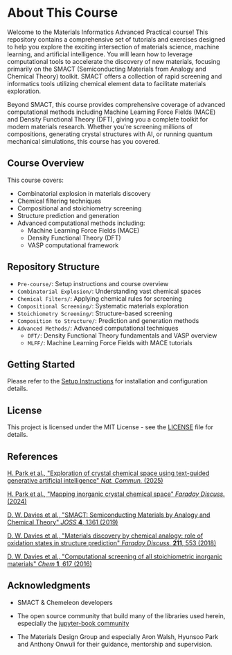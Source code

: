 # About This Course

Welcome to the Materials Informatics Advanced Practical course! This repository contains a comprehensive set of tutorials and exercises designed to help you explore the exciting intersection of materials science, machine learning, and artificial intelligence. You will learn how to leverage computational tools to accelerate the discovery of new materials, focusing primarily on the SMACT (Semiconducting Materials from Analogy and Chemical Theory) toolkit. SMACT offers a collection of rapid screening and informatics tools utilizing chemical element data to facilitate materials exploration.

Beyond SMACT, this course provides comprehensive coverage of advanced computational methods including Machine Learning Force Fields (MACE) and Density Functional Theory (DFT), giving you a complete toolkit for modern materials research. Whether you're screening millions of compositions, generating crystal structures with AI, or running quantum mechanical simulations, this course has you covered.

## Course Overview

This course covers:

- Combinatorial explosion in materials discovery
- Chemical filtering techniques
- Compositional and stoichiometry screening
- Structure prediction and generation
- Advanced computational methods including:
  - Machine Learning Force Fields (MACE)
  - Density Functional Theory (DFT)
  - VASP computational framework

## Repository Structure

- `Pre-course/`: Setup instructions and course overview
- `Combinatorial Explosion/`: Understanding vast chemical spaces
- `Chemical Filters/`: Applying chemical rules for screening
- `Compositional Screening/`: Systematic materials exploration
- `Stoichiometry Screening/`: Structure-based screening
- `Composition to Structure/`: Prediction and generation methods
- `Advanced Methods/`: Advanced computational techniques
  - `DFT/`: Density Functional Theory fundamentals and VASP overview
  - `MLFF/`: Machine Learning Force Fields with MACE tutorials

## Getting Started

Please refer to the [Setup Instructions](Pre-course/setup.md) for installation and configuration details.

## License

This project is licensed under the MIT License - see the [LICENSE](LICENSE) file for details.


## References
[H. Park et al.,
"Exploration of crystal chemical space using text-guided generative artificial intelligence" _Nat. Commun._ (2025)](https://doi.org/10.1038/s41467-025-59636-y)

[H. Park et al.,
"Mapping inorganic crystal chemical space" _Faraday Discuss._ (2024)](https://pubs.rsc.org/en/content/articlelanding/2024/fd/d4fd00063c)

[D. W. Davies et al.,
"SMACT: Semiconducting Materials by Analogy and Chemical Theory" _JOSS_ **4**, 1361 (2019)](https://joss.theoj.org/papers/7efd2f2ad60d25bdccee3fbd3fc11448)

[D. W. Davies et al.,
"Materials discovery by chemical analogy: role of oxidation states in structure prediction" _Faraday Discuss._ **211**, 553 (2018)](https://pubs.rsc.org/en/Content/ArticleLanding/2018/FD/C8FD00032H)

[D. W. Davies et al.,
"Computational screening of all stoichiometric inorganic materials" _Chem_ **1**, 617 (2016)](<http://www.cell.com/chem/abstract/S2451-9294(16)30155-3>)

## Acknowledgments

- SMACT & Chemeleon developers

- The open source community that build many of the libraries used herein, especially the [jupyter-book community](https://github.com/jupyter-book)

- The Materials Design Group and especially Aron Walsh, Hyunsoo Park and Anthony Onwuli for their guidance, mentorship and supervision.
